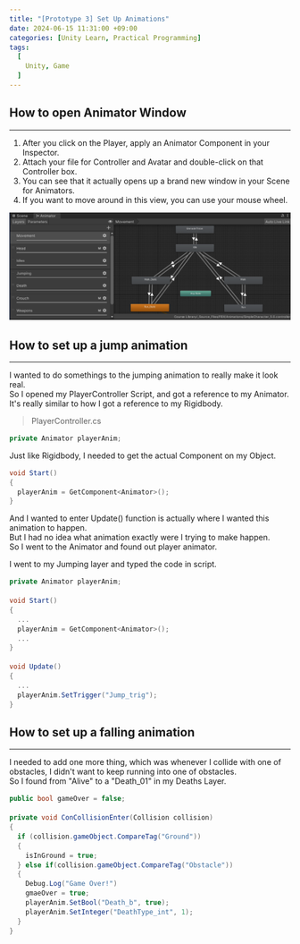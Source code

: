 ```yaml
---
title: "[Prototype 3] Set Up Animations"
date: 2024-06-15 11:31:00 +09:00
categories: [Unity Learn, Practical Programming]
tags:
  [
    Unity, Game
  ]
---
```


How to open Animator Window
----------------------------
*****

1. After you click on the Player, apply an Animator Component in your Inspector.   
2. Attach your file for Controller and Avatar and double-click on that Controller box.   
3. You can see that it actually opens up a brand new window in your Scene for Animators.
4. If you want to move around in this view, you can use your mouse wheel.   

![Alt text](/assets/img/posts/Unity/Animator.png)

How to set up a jump animation
-------------------------------------------
*****

I wanted to do somethings to the jumping animation to really make it look real.   
So I opened my PlayerController Script, and got a reference to my Animator.   
It's really similar to how I got a reference to my Rigidbody.

> PlayerController.cs 

```c#
private Animator playerAnim;
```

Just like Rigidbody, I needed to get the actual Component on my Object.   

```c#
void Start()
{
  playerAnim = GetComponent<Animator>();
}
```

And I wanted to enter Update() function is actually where I wanted this animation to happen.   
But I had no idea what animation exactly were I trying to make happen.   
So I went to the Animator and found out player animator.   

I went to my Jumping layer and typed the code in script.   

```c#
private Animator playerAnim;

void Start()
{
  ...
  playerAnim = GetComponent<Animator>();
  ...
}

void Update()
{
  ...
  playerAnim.SetTrigger("Jump_trig");
}
```

How to set up a falling animation
---------------------------------
*****

I needed to add one more thing, which was whenever I collide with one of obstacles, I didn't want to keep running into one of obstacles.   
So I found from "Alive" to a "Death_01" in my Deaths Layer.

```c#
public bool gameOver = false;

private void ConCollisionEnter(Collision collision)
{
  if (collision.gameObject.CompareTag("Ground"))
  {
    isInGround = true;
  } else if(collision.gameObject.CompareTag("Obstacle"))
  {
    Debug.Log("Game Over!")
    gmaeOver = true;
    playerAnim.SetBool("Death_b", true);
    playerAnim.SetInteger("DeathType_int", 1);
  }
}
```
